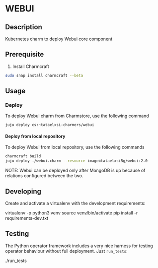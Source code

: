 <!--
 Copyright 2020 Tata Elxsi

 Licensed under the Apache License, Version 2.0 (the License); you may
 not use this file except in compliance with the License. You may obtain
 a copy of the License at

         http://www.apache.org/licenses/LICENSE-2.0

 Unless required by applicable law or agreed to in writing, software
 distributed under the License is distributed on an AS IS BASIS, WITHOUT
 WARRANTIES OR CONDITIONS OF ANY KIND, either express or implied. See the
 License for the specific language governing permissions and limitations
 under the License.

 For those usages not covered by the Apache License, Version 2.0 please
 contact: canonical@tataelxsi.onmicrosoft.com

 To get in touch with the maintainers, please contact:
 canonical@tataelxsi.onmicrosoft.com
-->

# WEBUI

## Description

Kubernetes charm to deploy Webui core component

## Prerequisite

1. Install Charmcraft

```bash
sudo snap install charmcraft --beta
```

## Usage

### Deploy

To deploy Webui charm from Charmstore, use the following command

```bash
juju deploy cs:~tataelxsi-charmers/webui
```

#### Deploy from local repository

To deploy Webui from local repository, use the following commands

```bash
charmcraft build
juju deploy ./webui.charm --resource image=tataelxsi5g/webui:2.0
```

NOTE: Webui can be deployed only after MongoDB is up because of
relations configured between the two.

## Developing

Create and activate a virtualenv with the development requirements:

virtualenv -p python3 venv
source venv/bin/activate
pip install -r requirements-dev.txt

## Testing

The Python operator framework includes a very nice harness for testing
operator behaviour without full deployment. Just `run_tests`:

./run_tests

